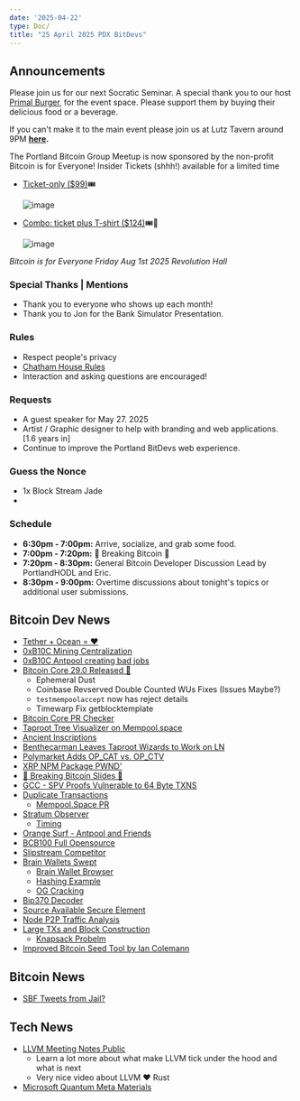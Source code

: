 ```yaml
---
date: '2025-04-22'
type: Doc/
title: "25 April 2025 PDX BitDevs"
---
```


## Announcements

Please join us for our next Socratic Seminar. A special thank you to our host <a href="https://dicksprimalburger.com/" data-no-summary>Primal Burger</a>, for the event space. Please support them by buying their delicious food or a beverage.

If you can't make it to the main event please join us at Lutz Tavern around 9PM **<a href="https://www.lutztavern.com/" data-no-summary>here</a>.**

The Portland Bitcoin Group Meetup is now sponsored by the non-profit Bitcoin is for Everyone!
Insider Tickets (shhh!) available for a limited time
- [Ticket-only ($99)](https://pay.zaprite.com/pl_r0iZfbk20s)🎟
  
  ![image](https://github.com/user-attachments/assets/0d0a9967-cc65-4674-b341-c0865256eed3)

- [Combo: ticket plus T-shirt ($124)](https://pay.zaprite.com/pl_qd6uXJ80ZQ)🎟👕
  
  ![image](https://github.com/user-attachments/assets/529d2ad8-db78-4177-809c-ef415aebd00d)


_Bitcoin is for Everyone_
_Friday Aug 1st 2025_
_Revolution Hall_

### Special Thanks | Mentions

- Thank you to everyone who shows up each month!
- Thank you to Jon for the Bank Simulator Presentation.

### Rules

- Respect people's privacy
- [Chatham House Rules](https://www.chathamhouse.org/about-us/chatham-house-rule)
- Interaction and asking questions are encouraged!

### Requests

- A guest speaker for May 27. 2025
- Artist / Graphic designer to help with branding and web applications. [1.6 years in]
- Continue to improve the Portland BitDevs web experience.

### Guess the Nonce

- 1x Block Stream Jade
- 

### Schedule

- **6:30pm - 7:00pm:** Arrive, socialize, and grab some food.
- **7:00pm - 7:20pm:** 🚨 Breaking Bitcoin 🚨
- **7:20pm - 8:30pm:** General Bitcoin Developer Discussion Lead by PortlandHODL and Eric.
- **8:30pm - 9:00pm:** Overtime discussions about tonight's topics or additional user submissions.

## Bitcoin Dev News
- [Tether + Ocean = ❤️](https://github.com/russeree/cerkle-tree)
- [0xB10C Mining Centralization](https://b10c.me/blog/015-bitcoin-mining-centralization/)
- [0xB10C Antpool creating bad jobs](https://b10c.me/observations/14-antpool-and-friends-invalid-mining-jobs/)
- [Bitcoin Core 29.0 Released 🎉](https://bitcoincore.org/en/releases/29.0/)
  - Ephemeral Dust
  - Coinbase Revserved Double Counted WUs Fixes (Issues Maybe?)
  - `testmempoolaccept` now has reject details
  - Timewarp Fix getblocktemplate
- [Bitcoin Core PR Checker](https://corecheck.dev/bitcoin/bitcoin/pulls/30708)
- [Taproot Tree Visualizer on Mempool.space](https://x.com/mempool/status/1911389181101679080)
- [Ancient Inscriptions](https://x.com/mononautical/status/1910703196672340007)
- [Benthecarman Leaves Taproot Wizards to Work on LN](https://x.com/spiralbtc/status/1914334079387914435)
- [Polymarket Adds OP_CAT vs. OP_CTV](https://polymarket.com/event/will-bitcoin-activate-op-ctv-or-op-cat-in-2025)
- [XRP NPM Package PWND'](https://x.com/AikidoSecurity/status/1914610391218299190)
- [🚨 Breaking Bitcoin Slides 🚨](https://docs.google.com/presentation/d/1gSJKPKtutw-Ui9oHIij8QMTtIvfctPXpPV85xW0pUK4/edit?usp=sharing)
- [GCC - SPV Proofs Vulnerable to 64 Byte TXNS](https://delvingbitcoin.org/t/great-consensus-cleanup-revival/710/84)
- [Duplicate Transactions](https://blog.bitmex.com/bitcoins-duplicate-transactions/)
  - [Mempool.Space PR](https://github.com/mempool/mempool/issues/5823)
- [Stratum Observer](https://stratum.work/height/889433)
  - [Timing](https://x.com/boerst/status/1904214228421992646)
- [Orange Surf - Antpool and Friends](https://grid.orange.surf/?metric=miners&minerGroups=AntPool+%26+friends%3Ared%3AAntPool%2CBTC.com%2CBinance+Pool%2CWhitePool%2CSECPOOL%2CLuxor%7COther%3Agreen%3ASBI+Crypto%2COCEAN%2CMARA+Pool%2CF2Pool%2CFoundry+USA%2CViaBTC&ref=b10c.me)
- [BCB100 Full Opensource](https://github.com/braiins/BCB100)
- [Slipstream Competitor](https://x.com/mononautical/status/1899702910600298812)
- [Brain Wallets Swept](https://x.com/mononautical/status/1895639824197206352)
  - [Brain Wallet Browser](https://privatekeys.pw/brainwallet/bitcoin/1)
  - [Hashing Example](https://emn178.github.io/online-tools/sha256.html)
  - [OG Cracking](https://youtu.be/foil0hzl4Pg?t=439)
- [Bip370 Decoder](https://bip370.org)
- [Source Available Secure Element](https://tropicsquare.com/tropic01)
- [Node P2P Traffic Analysis](https://delvingbitcoin.org/t/bitcoin-node-p2p-traffic-analysis/1490)
- [Large TXs and Block Construction](https://bitcoin.stackexchange.com/questions/124636/why-do-standardness-rules-limit-transaction-weight)
  - [Knapsack Probelm](https://developers.google.com/optimization/pack/knapsack)
- [Improved Bitcoin Seed Tool by Ian Colemann](https://bitcoiner.guide/seed/)

## Bitcoin News
- [SBF Tweets from Jail?](https://x.com/SBF_FTX/status/1894204086754709951)
  
## Tech News
- [LLVM Meeting Notes Public](https://www.youtube.com/@LLVMPROJ/videos)
  - Learn a lot more about what make LLVM tick under the hood and what is next
  - Very nice video about LLVM ❤️ Rust
- [Microsoft Quantum Meta Materials](https://x.com/satyanadella/status/1892242895094313420)
